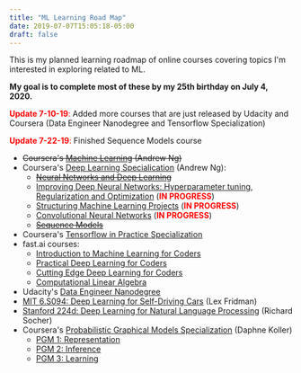 ```yaml
---
title: "ML Learning Road Map"
date: 2019-07-07T15:05:18-05:00
draft: false
---
```


This is my planned learning roadmap of online courses covering topics I'm interested in exploring related to ML.

**My goal is to complete most of these by my 25th birthday on July 4, 2020.**

<span style="color:red">__Update 7-10-19__: </span> Added more courses that are just released by Udacity and Coursera (Data Engineer Nanodegree and Tensorflow Specialization)

<span style="color:red">__Update 7-22-19__: </span> Finished Sequence Models course

- ~~Coursera's [Machine Learning](https://www.coursera.org/learn/neural-networks-deep-learning/home/welcome) (Andrew Ng)~~
- Coursera's [Deep Learning Specialication](https://www.coursera.org/specializations/deep-learning) (Andrew Ng):
    - ~~[Neural Networks and Deep Learning](https://www.coursera.org/specializations/deep-learning)~~ 
    - [Improving Deep Neural Networks: Hyperparameter tuning, Regularization and Optimization](https://www.coursera.org/learn/deep-neural-network) (<span style="color:red">__IN PROGRESS__</span>)
    - [Structuring Machine Learning Projects](https://www.coursera.org/learn/machine-learning-projects) (<span style="color:red">__IN PROGRESS__</span>)
    - [Convolutional Neural Networks](https://www.coursera.org/learn/convolutional-neural-networks) (<span style="color:red">__IN PROGRESS__</span>)
    - ~~[Sequence Models](https://www.coursera.org/learn/nlp-sequence-models)~~
- Coursera's [Tensorflow in Practice Specialization](https://www.coursera.org/specializations/tensorflow-in-practice)
- fast.ai courses:
    - [Introduction to Machine Learning for Coders](http://course18.fast.ai/ml)
    - [Practical Deep Learning for Coders](https://course.fast.ai)
    - [Cutting Edge Deep Learning for Coders](http://course18.fast.ai/part2.html)
    - [Computational Linear Algebra](https://github.com/fastai/numerical-linear-algebra/blob/master/README.md)
- Udacity's [Data Engineer Nanodegree](https://www.udacity.com/course/data-engineer-nanodegree--nd027)
- [MIT 6.S094: Deep Learning for Self-Driving Cars](https://selfdrivingcars.mit.edu) (Lex Fridman)
- [Stanford 224d: Deep Learning for Natural Language Processing](https://cs224d.stanford.edu) (Richard Socher)
- Coursera's [Probabilistic Graphical Models Specialization](https://www.coursera.org/specializations/probabilistic-graphical-models) (Daphne Koller)
    - [PGM 1: Representation](https://www.coursera.org/learn/probabilistic-graphical-models)
    - [PGM 2: Inference](https://www.coursera.org/learn/probabilistic-graphical-models)
    - [PGM 3: Learning](https://www.coursera.org/learn/probabilistic-graphical-models-3-learning)
